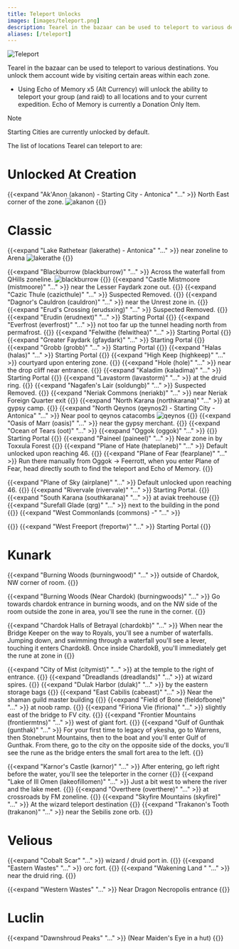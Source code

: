 ```yaml
---
title: Teleport Unlocks
images: [images/teleport.png]
description: Tearel in the bazaar can be used to teleport to various destinations for a fee. This page lists all locations unlockable.
aliases: [/teleport]
---
```


![Teleport](/images/teleport.webp)

Tearel in the bazaar can be used to teleport to various destinations. You unlock them account wide by visiting certain areas within each zone.

- Using Echo of Memory x5 (Alt Currency) will unlock the ability to teleport your group (and raid) to all locations and to your current expedition. Echo of Memory is currently a Donation Only Item.


> [!note]
> Starting Cities are currently unlocked by default.

The list of locations Tearel can teleport to are:

# Unlocked At Creation

{{<expand "Ak'Anon (akanon) - Starting City - Antonica" "..." >}}
North East corner of the zone.
![akanon](/images/teleport/akanon.png)
{{</expand>}}

# Classic
{{<expand "Lake Rathetear (lakerathe) - Antonica" "..." >}}
 near zoneline to Arena
 ![lakerathe](/images/teleport/lakerathe.png)
{{</expand>}}

{{<expand "Blackburrow (blackburrow)" "..." >}}
Across the waterfall from QHills zoneline.
 ![blackburrow](/images/teleport/blackburrow.png)
 {{</expand>}}
{{<expand "Castle Mistmoore (mistmoore)" "..." >}}
 near the Lesser Faydark zone out.
 {{</expand>}}
{{<expand "Cazic Thule (cazicthule)" "..." >}}
Suspected Removed.
{{</expand>}}
{{<expand "Dagnor's Cauldron (cauldron)" "..." >}}
 near the Unrest zone in.
 {{</expand>}}
{{<expand "Erud's Crossing (erudsxing)" "..." >}}
Suspected Removed.
{{</expand>}}
{{<expand "Erudin (erudnext)" "..." >}}
Starting Portal
{{</expand>}}
{{<expand "Everfrost (everfrost)" "..." >}}
 not too far up the tunnel heading north from permafrost.
 {{</expand>}}
{{<expand "Felwithe (felwithea)" "..." >}}
Starting Portal
{{</expand>}}
{{<expand "Greater Faydark (gfaydark)" "..." >}}
Starting Portal
{{</expand>}}
{{<expand "Grobb (grobb)" "..." >}}
Starting Portal
{{</expand>}}
{{<expand "Halas (halas)" "..." >}}
Starting Portal
{{</expand>}}
{{<expand "High Keep (highkeep)" "..." >}}
 courtyard upon entering zone.
 {{</expand>}}
{{<expand "Hole (hole)" "..." >}}
 near the drop cliff near entrance.
 {{</expand>}}
{{<expand "Kaladim (kaladima)" "..." >}}
Starting Portal
{{</expand>}}
{{<expand "Lavastorm (lavastorm)" "..." >}}
 at the druid ring.
 {{</expand>}}
{{<expand "Nagafen's Lair (soldungb)" "..." >}}
Suspected Removed.
{{</expand>}}
{{<expand "Neriak Commons (neriakb)" "..." >}}
near Neriak Foreign Quarter exit
{{</expand>}}
{{<expand "North Karana (northkarana)" "..." >}}
 at gypsy camp.
 {{</expand>}}
{{<expand "North Qeynos (qeynos2) - Starting City - Antonica" "..." >}}
Near pool to qeynos catacombs
![qeynos](qeynos2.png)
{{</expand>}}
{{<expand "Oasis of Marr (oasis)" "..." >}}
 near the gypsy merchant.
 {{</expand>}}
{{<expand "Ocean of Tears (oot)" "..." >}}
{{<expand "Oggok (oggok)" "..." >}}
{{</expand>}}
Starting Portal
{{</expand>}}
{{<expand "Paineel (paineel)" "..." >}}
Near zone in by Toxxula Forest
{{</expand>}}
{{<expand "Plane of Hate (hateplaneb)" "..." >}}
Default unlocked upon reaching 46.
{{</expand>}}
{{<expand "Plane of Fear (fearplane)" "..." >}}
Run there manually from Oggok -> Feerrott, when you enter Plane of Fear, head directly south to find the teleport and Echo of Memory.
{{</expand>}}

{{<expand "Plane of Sky (airplane)" "..." >}}
Default unlocked upon reaching 46.
{{</expand>}}
{{<expand "Rivervale (rivervale)" "..." >}}
Starting Portal.
{{</expand>}}
{{<expand "South Karana (southkarana)" "..." >}}
 at aviak treehouse
 {{</expand>}}
{{<expand "Surefall Glade (qrg)" "..." >}}
 next to the building in the pond
 {{</expand>}}
{{<expand "West Commonlands (commons) -" "..." >}}

{{</expand>}}
{{<expand "West Freeport (freportw)" "..." >}}
Starting Portal
{{</expand>}}

# Kunark

{{<expand "Burning Woods (burningwood)" "..." >}}
 outside of Chardok, NW corner of room.
 {{</expand>}}


{{<expand "Burning Woods (Near Chardok) (burningwoods)" "..." >}}
 Go towards chardok entrance in burning woods, and on the NW side of the room outside the zone in area, you'll see the rune in the corner.
{{</expand>}}

{{<expand "Chardok Halls of Betrayal (chardokb)" "..." >}}
 When near the Bridge Keeper on the way to Royals, you'll see a number of waterfalls. Jumping down, and swimming through a waterfall you'll see a lever, touching it enters ChardokB.
 Once inside ChardokB, you'll immediately get the rune at zone in
{{</expand>}}

{{<expand "City of Mist (citymist)" "..." >}}
 at the temple to the right of entrance.
 {{</expand>}}
{{<expand "Dreadlands (dreadlands)" "..." >}}
 at wizard spires.
 {{</expand>}}
 {{<expand "Dulak Harbor (dulak)" "..." >}}
 by the eastern storage bags
 {{</expand>}}
{{<expand "East Cabilis (cabeast)" "..." >}}
Near the shaman guild master building
{{</expand>}}
{{<expand "Field of Bone (fieldofbone)" "..." >}}
 at noob ramp.
 {{</expand>}}
{{<expand "Firiona Vie (firiona)" "..." >}}
 slightly east of the bridge to FV city.
 {{</expand>}}
{{<expand "Frontier Mountains (frontiermtns)" "..." >}}
west of giant fort.
{{</expand>}}
{{<expand "Gulf of Gunthak (gunthak)" "..." >}}
 For your first time to legacy of ykesha, go to Warrens, then Stonebrunt Mountains, then to the boat and you'll enter Gulf of Gunthak. From there, go to the city on the opposite side of the docks, you'll see the rune as the bridge enters the small fort area to the left.
{{</expand>}}

{{<expand "Karnor's Castle (karnor)" "..." >}}
After entering, go left right before the water, you'll see the teleporter in the corner
{{</expand>}}
{{<expand "Lake of Ill Omen (lakeofillomen)" "..." >}}
 Just a bit west to where the river and the lake meet.
 {{</expand>}}
{{<expand "Overthere (overthere)" "..." >}}
 at crossroads by FM zoneline.
 {{</expand>}}
 {{<expand "Skyfire Mountains (skyfire)" "..." >}}
At the wizard teleport destination
{{</expand>}}
{{<expand "Trakanon's Tooth (trakanon)" "..." >}}
 near the Sebilis zone orb.
 {{</expand>}}

# Velious

{{<expand "Cobalt Scar" "..." >}}
 wizard / druid port in.
 {{</expand>}}
{{<expand "Eastern Wastes" "..." >}}
orc fort.
{{</expand>}}
{{<expand "Wakening Land " "..." >}}
 near the druid ring.
 {{</expand>}}

{{<expand "Western Wastes" "..." >}}
Near Dragon Necropolis entrance
{{</expand>}}


# Luclin

{{<expand "Dawnshroud Peaks" "..." >}}
 (Near Maiden's Eye in a hut)
{{</expand>}}